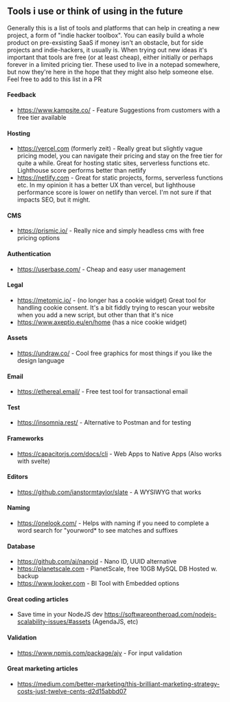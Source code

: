 
## Tools i use or think of using in the future

Generally this is a list of tools and platforms that can help in creating a new project, a form of "indie hacker toolbox". 
You can easily build a whole product on pre-exsisting SaaS if money isn't an obstacle, but for side projects and indie-hackers, it usually is.
When trying out new ideas it's important that tools are free (or at least cheap), either initially or perhaps forever in a limited pricing tier. 
These used to live in a notepad somewhere, but now they're here in the hope that they might also help someone else. Feel free to add to this list in a PR

#### Feedback
- https://www.kampsite.co/ - Feature Suggestions from customers with a free tier available 

#### Hosting
- https://vercel.com (formerly zeit) - Really great but slightly vague pricing model, you can navigate their pricing and stay on the free tier for quite a while. Great for hosting static sites, serverless functions etc. Lighthouse score performs better than netlify
- https://netlify.com - Great for static projects, forms, serverless functions etc. In my opinion it has a better UX than vercel, but lighthouse performance score is lower on netlify than vercel. I'm not sure if that impacts SEO, but it might.

#### CMS
- https://prismic.io/ - Really nice and simply headless cms with free pricing options

#### Authentication
- https://userbase.com/ - Cheap and easy user management

#### Legal
- https://metomic.io/ - (no longer has a cookie widget) Great tool for handling cookie consent. It's a bit fiddly trying to rescan your website when you add a new script, but other than that it's nice
- https://www.axeptio.eu/en/home (has a nice cookie widget)


#### Assets
- https://undraw.co/ - Cool free graphics for most things if you like the design language


#### Email
- https://ethereal.email/ - Free test tool for transactional email

#### Test
- https://insomnia.rest/ - Alternative to Postman and for testing


#### Frameworks
- https://capacitorjs.com/docs/cli - Web Apps to Native Apps (Also works with svelte)

#### Editors
- https://github.com/ianstormtaylor/slate - A WYSIWYG that works

#### Naming
- https://onelook.com/ - Helps with naming if you need to complete a word search for "yourword* to see matches and suffixes

#### Database
- https://github.com/ai/nanoid - Nano ID, UUID alternative
- https://planetscale.com - PlanetScale, free 10GB MySQL DB Hosted w. backup
- https://www.looker.com - BI Tool with Embedded options


#### Great coding articles
- Save time in your NodeJS dev https://softwareontheroad.com/nodejs-scalability-issues/#assets (AgendaJS, etc)


#### Validation
- https://www.npmjs.com/package/ajv - For input validation



#### Great marketing articles
- https://medium.com/better-marketing/this-brilliant-marketing-strategy-costs-just-twelve-cents-d2d15abbd07
